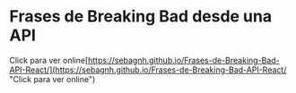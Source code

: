 # Frases de Breaking Bad desde una API

Click para ver online[https://sebagnh.github.io/Frases-de-Breaking-Bad-API-React/](https://sebagnh.github.io/Frases-de-Breaking-Bad-API-React/ "Click para ver online")

<!-- 
Frases-de-Breaking-Bad-API-React
https://github.com/juanpablogdl/breakingbad_react


REST = Representational State Transfer

-->